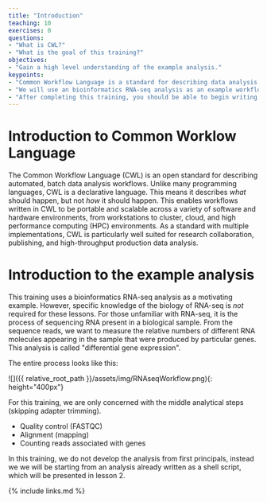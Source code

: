 ```yaml
---
title: "Introduction"
teaching: 10
exercises: 0
questions:
- "What is CWL?"
- "What is the goal of this training?"
objectives:
- "Gain a high level understanding of the example analysis."
keypoints:
- "Common Workflow Language is a standard for describing data analysis workflows"
- "We will use an bioinformatics RNA-seq analysis as an example workflow, but does not require in-depth knowledge of biology."
- "After completing this training, you should be able to begin writing workflows for your own analysis, and know where to learn more."
---
```


# Introduction to Common Worklow Language

The Common Workflow Language (CWL) is an open standard for describing
automated, batch data analysis workflows.  Unlike many programming
languages, CWL is a declarative language.  This means it describes
_what_ should happen, but not _how_ it should happen.  This enables
workflows written in CWL to be portable and scalable across a variety
of software and hardware environments, from workstations to cluster,
cloud, and high performance computing (HPC) environments.  As a
standard with multiple implementations, CWL is particularly well
suited for research collaboration, publishing, and high-throughput
production data analysis.

# Introduction to the example analysis

This training uses a bioinformatics RNA-seq analysis as a motivating
example.  However, specific knowledge of the biology of RNA-seq is
*not* required for these lessons.  For those unfamiliar with RNA-seq,
it is the process of sequencing RNA present in a biological sample.
From the sequence reads, we want to measure the relative numbers of
different RNA molecules appearing in the sample that were produced by
particular genes.  This analysis is called "differential gene
expression".

The entire process looks like this:

![]({{ relative_root_path }}/assets/img/RNAseqWorkflow.png){: height="400px"}

For this training, we are only concerned with the middle analytical
steps (skipping adapter trimming).

* Quality control (FASTQC)
* Alignment (mapping)
* Counting reads associated with genes

In this training, we do not develop the analysis from first
principals, instead we we will be starting from an analysis already
written as a shell script, which will be presented in lesson 2.

{% include links.md %}
